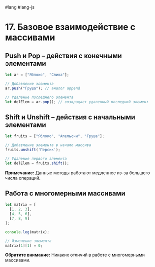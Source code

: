 #lang #lang-js

# 17. Базовое взаимодействие с массивами

## Push и Pop – действия с конечными элементами

```javascript
let ar = ["Яблоко", "Слива"];

// Добавление элемента
ar.push("Груша"); // аналог append

// Удаление последнего элемента
let delElem = ar.pop(); // возвращает удаленный последний элемент
```

## Shift и Unshift – действия с начальными элементами

```javascript
let fruits = ["Яблоко", "Апельсин", "Груша"];

// Добавление элемента в начало массива
fruits.unshift('Персик');

// Удаление первого элемента
let delElem = fruits.shift();
```

**Примечание:** Данные методы работают медленнее из-за большего числа операций.

## Работа с многомерными массивами

```javascript
let matrix = [
  [1, 2, 3],
  [4, 5, 6],
  [7, 8, 9]
];

console.log(matrix);

// Изменение элемента
matrix[1][1] = 0;
```

**Обратите внимание:** Никаких отличий в работе с многомерными массивами.
